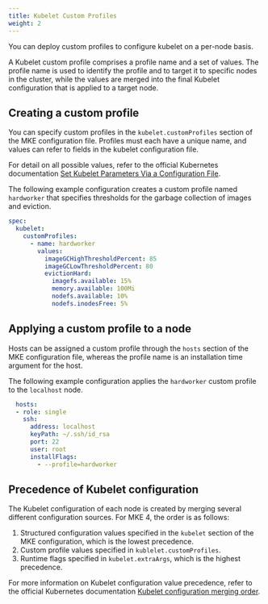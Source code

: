 ```yaml
---
title: Kubelet Custom Profiles
weight: 2
---
```


You can deploy custom profiles to configure kubelet on a per-node basis.

A Kubelet custom profile comprises a profile name and a set of values.
The profile name is used to identify the profile and to target it to specific 
nodes in the cluster, while the values are merged into the final Kubelet 
configuration that is applied to a target node.

## Creating a custom profile

You can specify custom profiles in the `kubelet.customProfiles` section of the
MKE configuration file. Profiles must each have a unique name, and values can
refer to fields in the kubelet configuration file.

For detail on all possible values, refer to the official Kubernetes
documentation [Set Kubelet Parameters Via a Configuration File](https://kubernetes.io/docs/tasks/administer-cluster/kubelet-config-file/).

The following example configuration creates a custom profile named
`hardworker` that specifies thresholds for the garbage collection of images and eviction.

```yaml
spec:
  kubelet:
    customProfiles:
      - name: hardworker
        values:
          imageGCHighThresholdPercent: 85
          imageGCLowThresholdPercent: 80
          evictionHard:
            imagefs.available: 15%
            memory.available: 100Mi
            nodefs.available: 10%
            nodefs.inodesFree: 5%
```

## Applying a custom profile to a node

Hosts can be assigned a custom profile through the `hosts` section of the MKE
configuration file, whereas the profile name is an installation time argument
for the host.

The following example configuration applies the `hardworker` custom profile to the `localhost` node.

```yaml
  hosts:
  - role: single
    ssh:
      address: localhost
      keyPath: ~/.ssh/id_rsa
      port: 22
      user: root
      installFlags:
        - --profile=hardworker
```

## Precedence of Kubelet configuration

The Kubelet configuration of each node is created by merging several different
configuration sources. For MKE 4, the order is as follows:

1. Structured configuration values specified in the `kubelet` section of the MKE
   configuration, which is the lowest precedence.
2. Custom profile values specified in `kublelet.customProfiles`.
3. Runtime flags specified in `kubelet.extraArgs`, which is the highest precedence.

For more information on Kubelet configuration value precedence, refer to the
official Kubernetes documentation [Kubelet configuration merging order](https://kubernetes.io/docs/tasks/administer-cluster/kubelet-config-file/#kubelet-configuration-merging-order).
